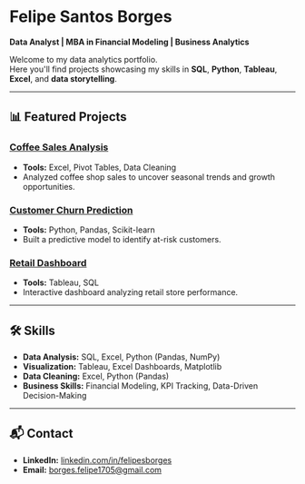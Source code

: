 # Felipe Santos Borges
**Data Analyst | MBA in Financial Modeling | Business Analytics**

Welcome to my data analytics portfolio.  
Here you'll find projects showcasing my skills in **SQL**, **Python**, **Tableau**, **Excel**, and **data storytelling**.

---

## 📊 Featured Projects

### [Coffee Sales Analysis](https://github.com/fsborges00/coffee-sales-analysis)
- **Tools:** Excel, Pivot Tables, Data Cleaning
- Analyzed coffee shop sales to uncover seasonal trends and growth opportunities.

### [Customer Churn Prediction](https://github.com/fsborges00/customer-churn-prediction)
- **Tools:** Python, Pandas, Scikit-learn
- Built a predictive model to identify at-risk customers.

### [Retail Dashboard](https://github.com/fsborges00/retail-dashboard)
- **Tools:** Tableau, SQL
- Interactive dashboard analyzing retail store performance.

---

## 🛠 Skills
- **Data Analysis:** SQL, Excel, Python (Pandas, NumPy)
- **Visualization:** Tableau, Excel Dashboards, Matplotlib
- **Data Cleaning:** Excel, Python (Pandas)
- **Business Skills:** Financial Modeling, KPI Tracking, Data-Driven Decision-Making

---

## 📬 Contact
- **LinkedIn:** [linkedin.com/in/felipesborges](https://linkedin.com/in/felipesborges)
- **Email:** borges.felipe1705@gmail.com
